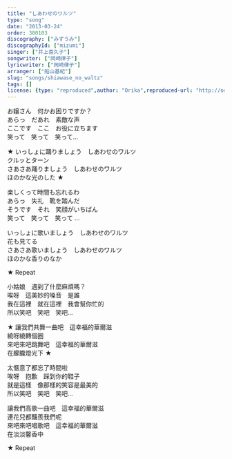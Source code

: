```yaml
---
title: "しあわせのワルツ"
type: "song"
date: "2013-03-24"
order: 300103
discography: ["みずうみ"]
discographyId: ["mizumi"]
singer: ["井上喜久子"]
songwriter: ["岡崎律子"]
lyricwriter: ["岡崎律子"]
arranger: ["船山基紀"]
slug: "songs/shiawase_no_waltz"
tags: []
license: {type: "reproduced",author: "Orika",reproduced-url: "http://orikamushi.myweb.hinet.net",reproduced-website: "織歌蟲"}
---
```


お嬢さん　何かお困りですか？  
あらっ　だあれ　素敵な声   
ここです　ここ　お役に立ちます   
笑って　笑って　笑って…   
  
★ いっしょに踊りましょう　しあわせのワルツ   
クルッとターン   
さあさあ踊りましょう　しあわせのワルツ   
ほのかな光のした ★   
  
楽しくって時間も忘れるわ   
あらっ　失礼　靴を踏んだ   
そうです　それ　笑顔がいちばん   
笑って　笑って　笑って …   
  
いっしょに歌いましょう　しあわせのワルツ   
花も見てる   
さあさあ歌いましょう　しあわせのワルツ   
ほのかな香りのなか   
  
★ Repeat  
  
小姑娘　遇到了什麼麻煩嗎？  
唉呀　這美妙的嗓音　是誰  
我在這裡　就在這裡　我會幫你忙的  
所以笑吧　笑吧　笑吧…   
  
★ 讓我們共舞一曲吧　這幸福的華爾滋  
繞呀繞轉個圈  
來吧來吧跳舞吧　這幸福的華爾滋  
在朦朧燈光下 ★  
  
太愜意了都忘了時間啦  
唉呀　抱歉　踩到你的鞋子  
就是這樣　像那樣的笑容是最美的  
所以笑吧　笑吧　笑吧…  
  
讓我們高歌一曲吧　這幸福的華爾滋  
連花兒都豔羨我們呢  
來吧來吧唱歌吧　這幸福的華爾滋  
在淡淡馨香中   
  
★ Repeat
